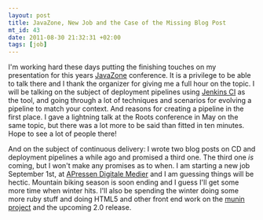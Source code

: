 ```yaml
--- 
layout: post
title: JavaZone, New Job and the Case of the Missing Blog Post
mt_id: 43
date: 2011-08-30 21:32:31 +02:00
tags: [job]
---
```


I'm working hard these days putting the finishing touches on my presentation for this years <a href="http://jz11.java.no/">JavaZone</a> conference. It is a privilege to be able to talk there and I thank the organizer for giving me a full hour on the topic. I will be talking on the subject of deployment pipelines using <a href="http://jenkins-ci.org/">Jenkins CI</a> as the tool, and going through a lot of techniques and scenarios for evolving a pipeline to match your context. And reasons for creating a pipeline in the first place. I gave a lightning talk at the Roots conference in May on the same topic, but there was a lot more to be said than fitted in ten minutes. Hope to see a lot of people there!

And on the subject of continuous delivery: I wrote two blog posts on CD and deployment pipelines a while ago and promised a third one. The third one <i>is</i> coming, but I won't make any promises as to when. I am starting a new job September 1st, at <a href="http://apdm.no/">APressen Digitale Medier</a> and I am guessing things will be hectic. Mountain biking season is soon ending and I guess I'll get some more time when winter hits. I'll also be spending the winter doing some more ruby stuff and doing HTML5 and other front end work on the <a href="http://munin-monitoring.org/">munin project</a> and the upcoming 2.0 release.
